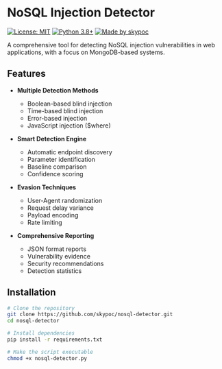 # NoSQL Injection Detector

[![License: MIT](https://img.shields.io/badge/License-MIT-yellow.svg)](https://opensource.org/licenses/MIT)
[![Python 3.8+](https://img.shields.io/badge/python-3.8+-blue.svg)](https://www.python.org/downloads/)
[![Made by skypoc](https://img.shields.io/badge/made%20by-skypoc-red.svg)](https://github.com/skypoc)

A comprehensive tool for detecting NoSQL injection vulnerabilities in web applications, with a focus on MongoDB-based systems.

## Features

- **Multiple Detection Methods**
  - Boolean-based blind injection
  - Time-based blind injection
  - Error-based injection
  - JavaScript injection ($where)

- **Smart Detection Engine**
  - Automatic endpoint discovery
  - Parameter identification
  - Baseline comparison
  - Confidence scoring

- **Evasion Techniques**
  - User-Agent randomization
  - Request delay variance
  - Payload encoding
  - Rate limiting

- **Comprehensive Reporting**
  - JSON format reports
  - Vulnerability evidence
  - Security recommendations
  - Detection statistics

## Installation

```bash
# Clone the repository
git clone https://github.com/skypoc/nosql-detector.git
cd nosql-detector

# Install dependencies
pip install -r requirements.txt

# Make the script executable
chmod +x nosql-detector.py

